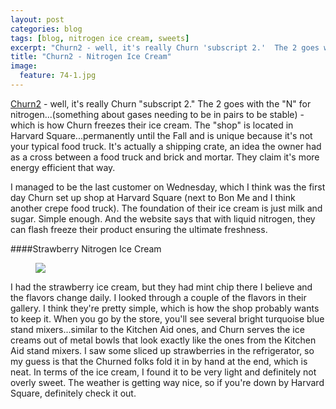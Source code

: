 ```yaml
---
layout: post
categories: blog
tags: [blog, nitrogen ice cream, sweets]
excerpt: "Churn2 - well, it's really Churn 'subscript 2.'  The 2 goes with the 'N' for nitrogen...(something about gases needing to be in pairs to be stable) - which is how Churn freezes their ice cream.  "
title: "Churn2 - Nitrogen Ice Cream"
image:
  feature: 74-1.jpg
---
```


[Churn2](http://churn2.com/) - well, it's really Churn "subscript 2."  The 2 goes with the "N" for nitrogen...(something about gases needing to be in pairs to be stable) - which is how Churn freezes their ice cream.  The "shop" is located in Harvard Square...permanently until the Fall and is unique because it's not your typical food truck.  It's actually a shipping crate, an idea the owner had as a cross between a food truck and brick and mortar.  They claim it's more energy efficient that way.

I managed to be the last customer on Wednesday, which I think was the first day Churn set up shop at Harvard Square (next to Bon Me and I think another crepe food truck).  The foundation of their ice cream is just milk and sugar.  Simple enough.  And the website says that with liquid nitrogen, they can flash freeze their product ensuring the ultimate freshness.

####Strawberry Nitrogen Ice Cream
<figure> <img src='/images/74-2.jpg'> </figure>

I had the strawberry ice cream, but they had mint chip there I believe and the flavors change daily.  I looked through a couple of the flavors in their gallery.  I think they're pretty simple, which is how the shop probably wants to keep it.  When you go by the store, you'll see several bright turquoise blue stand mixers...similar to the Kitchen Aid ones, and Churn serves the ice creams out of metal bowls that look exactly like the ones from the Kitchen Aid stand mixers.  I saw some sliced up strawberries in the refrigerator, so my guess is that the Churned folks fold it in by hand at the end, which is neat.  In terms of the ice cream, I found it to be very light and definitely not overly sweet.  The weather is getting way nice, so if you're down by Harvard Square, definitely check it out.
